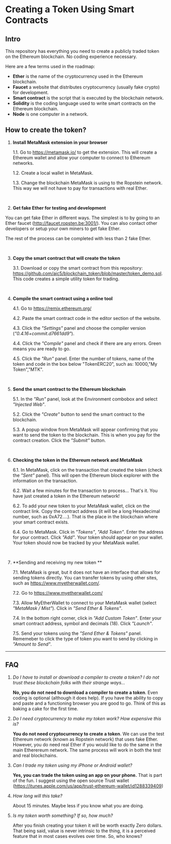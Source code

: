 # Creating a Token Using Smart Contracts

## Intro
This repository has everything you need to create a publicly traded token on the Ethereum blockchain. No coding experience necessary. 

Here are a few terms used in the roadmap:
  * **Ether** is the name of the cryptocurrency used in the Ethereum blockchain.
  * **Faucet** a website that distributes cryptocurrency (usually fake crypto) for development.
  * **Smart contract** is the script that is executed by the blockchain network.
  * **Solidity** is the coding language used to write smart contracts on the Ethereum blockchain.
  * **Node** is one computer in a network.

## How to create the token?

1. **Install MetaMask extension in your browser**

    1.1. Go to https://metamask.io/ to get the extension. This will create a Ethereum wallet and allow your computer to connect to Ethereum networks.
    
    1.2. Create a local wallet in MetaMask.
    
    1.3. Change the blockchain MetaMask is using to the Ropstein network. This way we will not have to pay for transactions with real Ether. 
<br>   

2. **Get fake Ether for testing and development**

You can get fake Ether in different ways. The simplest is to by going to an Ether faucet (http://faucet.ropsten.be:3001/). You can also contact other developers or setup your own miners to get fake Ether. 

The rest of the process can be completed with less than 2 fake Ether.

<br>

3. **Copy the smart contract that will create the token** 

    3.1. Download or copy the smart contract from this repository: https://github.com/aic5/blockchain_token/blob/master/token_demo.sol. This code creates a simple utility token for trading. 
    
<br>

4. **Compile the smart contract using a online tool**

    4.1. Go to https://remix.ethereum.org/

    4.2. Paste the smart contract code in the editor section of the website.
  
    4.3. Click the *"Settings"* panel and choose the compiler version (*"0.4.16+commit.d7661dd9"*).
  
    4.4. Click the *"Compile"* panel and check if there are any errors. Green means you are ready to go.
  
    4.5. Click the *"Run"* panel. Enter the number of tokens, name of the token and code in the box below "TokenERC20", such as: 10000,"My Token","MTK".  
<br>

5. **Send the smart contract to the Ethereum blockchain**

    5.1. In the *"Run"* panel, look at the Environment combobox and select *"Injected Web"*.
    
    5.2. Click the *"Create"* button to send the smart contract to the blockchain. 
    
    5.3. A popup window from MetaMask will appear confirming that you want to send the token to the blockchain. This is when you pay for the contract creation. Click the *"Submit"* button.
<br>

6. **Checking the token in the Ethereum network and MetaMask**

    6.1. In MetaMask, click on the transaction that created the token (check the *"Sent"* panel). This will open the Ethereum block explorer with the information on the transaction.
    
    6.2. Wait a few minutes for the transaction to process... That's it. You have just created a token in the Ethereum network!

    6.2. To add your new token to your MetaMask wallet, click on the contract link. Copy the contract address (it will be a long Hexadecimal number, such as 0xA72....). That is the place in the blockchain where your smart contract exists.

    6.4. Go to MetaMask. Click in *"Tokens"*, *"Add Token"*. Enter the address for your contract. Click *"Add"*. Your token should appear on your wallet. Your token should now be tracked by your MetaMask wallet.

<br>

7. **Sending and receiving my new token **

    7.1. MetaMask is great, but it does not have an interface that allows for sending tokens directly. You can transfer tokens by using other sites, such as https://www.myetherwallet.com/.
    
    7.2. Go to https://www.myetherwallet.com/
    
    7.3. Allow MyEtherWallet to connect to your MetaMask wallet (select *"MetaMask / Mist"*). Click in *"Send Ether & Tokens"*.
    
    7.4. In the bottom right corner, click in *"Add Custom Token"*. Enter your smart contract address, symbol and decimals (18). Click *"Launch"*.
    
    7.5. Send your tokens using the *"Send Ether & Tokens"* panel. Rememeber to click the type of token you want to send by clicking in *"Amount to Send"*.
    

---

## FAQ
1. *Do I have to install or download a compiler to create a token? I do not trust these blockchain folks with their strange ways...* 

      **No, you do not need to download a compiler to create a token**. Even coding is optional (although it does help). If you have the ability to copy and paste and a functioning browser you are good to go. Think of this as baking a cake for the first time.

2. *Do I need cryptocurrency to make my token work? How expensive this is?*

      **You do not need cryptocurrency to create a token**. We can use the test Ethereum network (known as Ropstein network) that uses fake Ether. However, you do need real Ether if you would like to do the same in the main Etherereum network. The same process will work in both the test and real blockchains. 

3. *Can I trade my token using my iPhone or Android wallet?*

      **Yes, you can trade the token using an app on your phone.** That is part of the fun. I suggest using the open source Trust wallet (https://itunes.apple.com/us/app/trust-ethereum-wallet/id1288339409)

3. *How long will this take?*

      About 15 minutes. Maybe less if you know what you are doing.

4. *Is my token worth something? If so, how much?*
   
      After you finish creating your token it will be worth exactly Zero dollars. That being said, value is never intrinsic to the thing, it is a perceived feature that in most cases evolves over time. So, who knows?   





